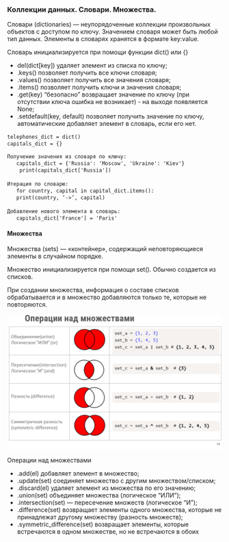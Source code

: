 ### Коллекции данных. Словари. Множества.

Словари (dictionaries) — неупорядоченные коллекции произвольных объектов с
доступом по ключу. Значением словаря может быть любой тип данных.
Элементы в словарях хранятся в формате key:value.

Словарь инициализируется при помощи функции dict() или {}
* del(dict[key]) удаляет элемент из списка по ключу;
* .keys() позволяет получить все ключи словаря;
* .values() позволяет получить все значения словаря;
* .items() позволяет получить ключи и значения словаря;
* .get(key) “безопасно” возвращает значение по ключу (при отсутствии ключа
ошибка не возникает) - на выходе появляется None;
* .setdefault(key, default) позволяет получить значение по ключу, автоматические
добавляет элемент в словарь, если его нет.
```
telephones_dict = dict()
capitals_dict = {}
```
```
Получение значения из словаря по ключу:
   capitals_dict = {'Russia': 'Moscow', 'Ukraine': 'Kiev'}
    print(capitals_dict['Russia'])
    
Итерация по словарю:
   for country, capital in capital_dict.items():
   print(country, ‘->’, capital)

Добавление нового элемента в словарь:
   capitals_dict['France'] = 'Paris'
```

#### Множества

Множества (sets) — «контейнер», содержащий неповторяющиеся элементы в
случайном порядке.

Множество инициализируется при помощи set(). Обычно создается из списков.

При создании множества, информация о составе списков обрабатывается и в множество добавляются только те, которые не повторяются.

![img.png](img/img.png)

Операции над множествами

* .add(el) добавляет элемент в множество;
* .update(set) соединяет множество с другим множеством/списком;
* .discard(el) удаляет элемент из множества по его значению;
* .union(set) объединяет множества (логическое “ИЛИ”);
* .intersection(set) — пересечение множеств (логическое “И”);
* .difference(set) возвращает элементы одного множества, которые не принадлежат другому множеству (разность множеств);
* .symmetric_difference(set) возвращает элементы, которые встречаются в одном
множестве, но не встречаются в обоих